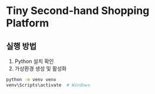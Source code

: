 # Tiny Second-hand Shopping Platform

## 실행 방법
1. Python 설치 확인
2. 가상환경 생성 및 활성화
```bash
python -m venv venv
venv\Scripts\activate  # Windows
